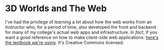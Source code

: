 # 3D Worlds and The Web
I've had the privilege of learning a lot about how the web works from an Instructor who, for a period of time, also developed the front and backend for many of my college's actual web apps and infrastructure. *In fact*, if you want a good reference on how to make client-side web applications: [here's the textbook we're using](https://info340.github.io/). It's Creative Commons licensed.
